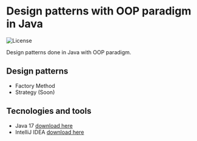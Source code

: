 # Design patterns with OOP paradigm in Java

![License](https://img.shields.io/github/license/johnreyes96/design-patterns?style=plastic)

Design patterns done in Java with OOP paradigm.

## Design patterns
* Factory Method
* Strategy (Soon)

## Tecnologies and tools
* Java 17 [download here](https://www.oracle.com/java/technologies/downloads/#jdk17-windows)
* IntelliJ IDEA [download here](https://www.jetbrains.com/es-es/idea/)
